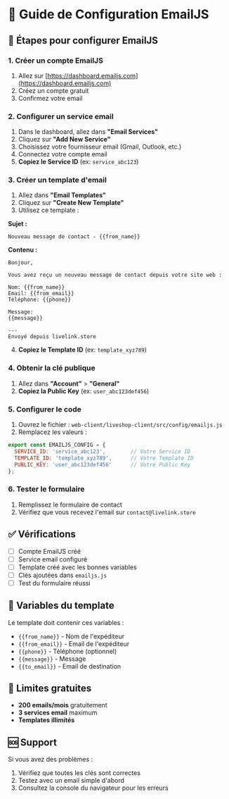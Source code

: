 # 📧 Guide de Configuration EmailJS

## 🚀 Étapes pour configurer EmailJS

### 1. Créer un compte EmailJS
1. Allez sur [https://dashboard.emailjs.com](https://dashboard.emailjs.com)
2. Créez un compte gratuit
3. Confirmez votre email

### 2. Configurer un service email
1. Dans le dashboard, allez dans **"Email Services"**
2. Cliquez sur **"Add New Service"**
3. Choisissez votre fournisseur email (Gmail, Outlook, etc.)
4. Connectez votre compte email
5. **Copiez le Service ID** (ex: `service_abc123`)

### 3. Créer un template d'email
1. Allez dans **"Email Templates"**
2. Cliquez sur **"Create New Template"**
3. Utilisez ce template :

**Sujet :**
```
Nouveau message de contact - {{from_name}}
```

**Contenu :**
```
Bonjour,

Vous avez reçu un nouveau message de contact depuis votre site web :

Nom: {{from_name}}
Email: {{from_email}}
Téléphone: {{phone}}

Message:
{{message}}

---
Envoyé depuis livelink.store
```

4. **Copiez le Template ID** (ex: `template_xyz789`)

### 4. Obtenir la clé publique
1. Allez dans **"Account"** > **"General"**
2. **Copiez la Public Key** (ex: `user_abc123def456`)

### 5. Configurer le code
1. Ouvrez le fichier : `web-client/liveshop-client/src/config/emailjs.js`
2. Remplacez les valeurs :

```javascript
export const EMAILJS_CONFIG = {
  SERVICE_ID: 'service_abc123',        // Votre Service ID
  TEMPLATE_ID: 'template_xyz789',      // Votre Template ID  
  PUBLIC_KEY: 'user_abc123def456'      // Votre Public Key
};
```

### 6. Tester le formulaire
1. Remplissez le formulaire de contact
2. Vérifiez que vous recevez l'email sur `contact@livelink.store`

## ✅ Vérifications

- [ ] Compte EmailJS créé
- [ ] Service email configuré
- [ ] Template créé avec les bonnes variables
- [ ] Clés ajoutées dans `emailjs.js`
- [ ] Test du formulaire réussi

## 🔧 Variables du template

Le template doit contenir ces variables :
- `{{from_name}}` - Nom de l'expéditeur
- `{{from_email}}` - Email de l'expéditeur  
- `{{phone}}` - Téléphone (optionnel)
- `{{message}}` - Message
- `{{to_email}}` - Email de destination

## 📱 Limites gratuites

- **200 emails/mois** gratuitement
- **3 services email** maximum
- **Templates illimités**

## 🆘 Support

Si vous avez des problèmes :
1. Vérifiez que toutes les clés sont correctes
2. Testez avec un email simple d'abord
3. Consultez la console du navigateur pour les erreurs
